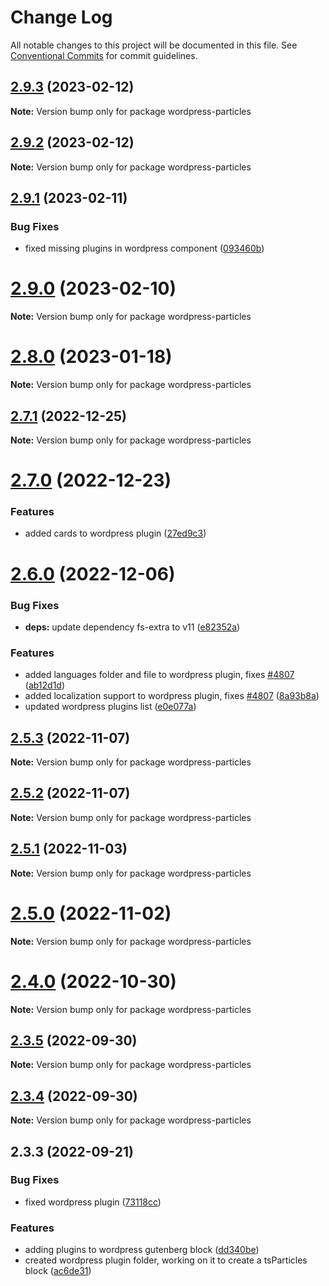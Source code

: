 # Change Log

All notable changes to this project will be documented in this file.
See [Conventional Commits](https://conventionalcommits.org) for commit guidelines.

## [2.9.3](https://github.com/matteobruni/tsparticles/compare/wordpress-particles@2.9.2...wordpress-particles@2.9.3) (2023-02-12)

**Note:** Version bump only for package wordpress-particles

## [2.9.2](https://github.com/matteobruni/tsparticles/compare/wordpress-particles@2.9.1...wordpress-particles@2.9.2) (2023-02-12)

**Note:** Version bump only for package wordpress-particles

## [2.9.1](https://github.com/matteobruni/tsparticles/compare/wordpress-particles@2.9.0...wordpress-particles@2.9.1) (2023-02-11)

### Bug Fixes

-   fixed missing plugins in wordpress component ([093460b](https://github.com/matteobruni/tsparticles/commit/093460b7716276644ec72666af7fcaf1efe0bddd))

# [2.9.0](https://github.com/matteobruni/tsparticles/compare/wordpress-particles@2.8.0...wordpress-particles@2.9.0) (2023-02-10)

**Note:** Version bump only for package wordpress-particles

# [2.8.0](https://github.com/matteobruni/tsparticles/compare/wordpress-particles@2.7.1...wordpress-particles@2.8.0) (2023-01-18)

**Note:** Version bump only for package wordpress-particles

## [2.7.1](https://github.com/matteobruni/tsparticles/compare/wordpress-particles@2.7.0...wordpress-particles@2.7.1) (2022-12-25)

**Note:** Version bump only for package wordpress-particles

# [2.7.0](https://github.com/matteobruni/tsparticles/compare/wordpress-particles@2.6.0...wordpress-particles@2.7.0) (2022-12-23)

### Features

-   added cards to wordpress plugin ([27ed9c3](https://github.com/matteobruni/tsparticles/commit/27ed9c344c26da592a83595837dea891b74d0b8b))

# [2.6.0](https://github.com/matteobruni/tsparticles/compare/wordpress-particles@2.5.3...wordpress-particles@2.6.0) (2022-12-06)

### Bug Fixes

-   **deps:** update dependency fs-extra to v11 ([e82352a](https://github.com/matteobruni/tsparticles/commit/e82352a685960603a58fb222f91d157ee65967de))

### Features

-   added languages folder and file to wordpress plugin, fixes [#4807](https://github.com/matteobruni/tsparticles/issues/4807) ([ab12d1d](https://github.com/matteobruni/tsparticles/commit/ab12d1d186ea83c01b8206c784a9915fde308d03))
-   added localization support to wordpress plugin, fixes [#4807](https://github.com/matteobruni/tsparticles/issues/4807) ([8a93b8a](https://github.com/matteobruni/tsparticles/commit/8a93b8a3d6a1327903c745d7a3b04cb41e5249c8))
-   updated wordpress plugins list ([e0e077a](https://github.com/matteobruni/tsparticles/commit/e0e077a80c8d746372f9e4dd33fb69597fd67c67))

## [2.5.3](https://github.com/matteobruni/tsparticles/compare/wordpress-particles@2.5.2...wordpress-particles@2.5.3) (2022-11-07)

**Note:** Version bump only for package wordpress-particles

## [2.5.2](https://github.com/matteobruni/tsparticles/compare/wordpress-particles@2.5.1...wordpress-particles@2.5.2) (2022-11-07)

**Note:** Version bump only for package wordpress-particles

## [2.5.1](https://github.com/matteobruni/tsparticles/compare/wordpress-particles@2.5.0...wordpress-particles@2.5.1) (2022-11-03)

**Note:** Version bump only for package wordpress-particles

# [2.5.0](https://github.com/matteobruni/tsparticles/compare/wordpress-particles@2.4.0...wordpress-particles@2.5.0) (2022-11-02)

**Note:** Version bump only for package wordpress-particles

# [2.4.0](https://github.com/matteobruni/tsparticles/compare/wordpress-particles@2.3.5...wordpress-particles@2.4.0) (2022-10-30)

**Note:** Version bump only for package wordpress-particles

## [2.3.5](https://github.com/matteobruni/tsparticles/compare/wordpress-particles@2.3.4...wordpress-particles@2.3.5) (2022-09-30)

**Note:** Version bump only for package wordpress-particles

## [2.3.4](https://github.com/matteobruni/tsparticles/compare/wordpress-particles@2.3.3...wordpress-particles@2.3.4) (2022-09-30)

**Note:** Version bump only for package wordpress-particles

## 2.3.3 (2022-09-21)

### Bug Fixes

-   fixed wordpress plugin ([73118cc](https://github.com/matteobruni/tsparticles/commit/73118cc6563453300c99818eb6efd768b9e553d0))

### Features

-   adding plugins to wordpress gutenberg block ([dd340be](https://github.com/matteobruni/tsparticles/commit/dd340be2a9f83dac1ce11c70ba97e8d1d75c6e27))
-   created wordpress plugin folder, working on it to create a tsParticles block ([ac6de31](https://github.com/matteobruni/tsparticles/commit/ac6de3168c4761af258bc5ec45cafca45eb9b3f2))
